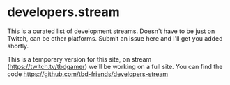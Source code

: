 # developers.stream

This is a curated list of development streams. Doesn't have to be just on Twitch, can be other platforms. Submit an issue here and I'll get you added shortly. 

This is a temporary version for this site, on stream (https://twitch.tv/tbdgamer) we'll be working on a full site. You can find the code https://github.com/tbd-friends/developers-stream
